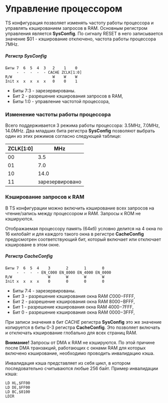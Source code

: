 ﻿# Управление процессором

TS конфигурация позволяет изменять частоту работы процессора и управлять кэшированием запросов в RAM. Основным регистром управления является **SysConfig**. По сигналу RESET в него записывается значение $01 - кэширование отключено, частота работы процессора 7MHz.

##### Регистр SysConfig
	Биты 7  6  5  4  3   2    1    0
         -  -  -  -  - CACHE ZCLK[1:0]
	R/W                  W    W    W
	Init x  x  x  x  x   0    0    1

* Биты 7:3 - зарезервированы.
* Бит 2 - разрешение кэширования запросов в RAM,
* Биты 1:0 - управление частотой процессора,

### Изменение частоты работы процессора <a name="clock"></a>

Всего поддерживается 3 режима работы процессора: 3.5MHz, 7.0MHz, 14.0MHz. Два младших бита регистра **SysConfig** позволяют выбрать один из этих режимов согласно следующей таблице:

ZCLK[1:0]| MHz
---------|----
00       |3.5
01       |7.0
10       |14.0
11       |зарезервировано

### Кэширование запросов к RAM <a name="cache"></a>

В TS конфигурации можно включить кэширование всех запросов на чтение/запись между процессором и RAM. Запросы к ROM не кэшируются.

Отображаемая процессору память (64кб) условно делится на 4 окна по 16 килобайт и для каждого такого окна в регистре **CacheConfig** предусмотрен соответствующий бит, который включает или отключает кэшироване в этом окне.

##### Регистр CacheConfig
	Биты 7  6  5  4    3       2       1       0
         -  -  -  - EN_C000 EN_8000 EN_4000 EN_0000
	R/W                W       W       W       W
	Init x  x  x  x    0       0       0       0

* Биты 7:4 - зарезервированы.
* Бит 3 - разрешение кэширования окна RAM $C000-$FFFF,
* Бит 2 - разрешение кэширования окна RAM $8000-$BFFF,
* Бит 1 - разрешение кэширования окна RAM $4000-$7FFF,
* Бит 0 - разрешение кэширования окна RAM $0000-$3FFF,

При записи значения в бит *CACHE* регистра **SysConfig** это же значение копируется в биты 0-3 регистра **CacheConfig**. Это позволяет включать и отключать кэширование глобально для всех страниц RAM.

**Внимание!** Запросы от DMA к RAM не кэшируются. По этой причине после DMA транзакций, работающих с окнами RAM для которых включено кэширование, необходимо проводить инвалидацию кэша.

Инвалидация кэша представляет из себя цикл, в котором последовательно считываются любые 256 байт. Пример инвалидации кэша:

    LD HL,$FF00
	LD DE,$FF00
	LD BC,$0100
	LDIR
